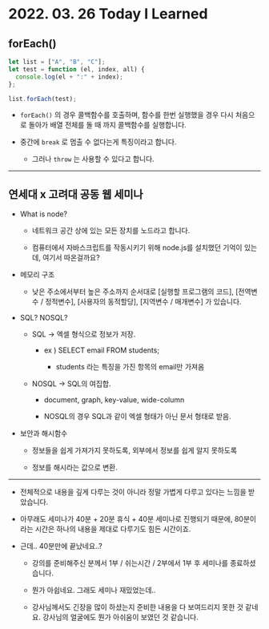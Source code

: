 # 2022. 03. 26 Today I Learned

## forEach()

```js
let list = ["A", "B", "C"];
let test = function (el, index, all) {
  console.log(el + ":" + index);
};

list.forEach(test);
```

- `forEach()` 의 경우 콜백함수를 호출하며, 함수를 한번 실행했을 경우 다시 처음으로 돌아가 배열 전체를 돌 때 까지 콜백함수를 실행합니다.

- 중간에 `break` 로 멈출 수 없다는게 특징이라고 합니다.

  - 그러나 `throw` 는 사용할 수 있다고 합니다.

---

## 연세대 x 고려대 공동 웹 세미나

- What is node?

  - 네트워크 공간 상에 있는 모든 장치를 노드라고 합니다.

  - 컴퓨터에서 자바스크립트를 작동시키기 위해 node.js를 설치했던 기억이 있는데, 여기서 따온걸까요?

- 메모리 구조

  - 낮은 주소에서부터 높은 주소까지 순서대로 [실행할 프로그램의 코드], [전역변수 / 정적변수], [사용자의 동적할당], [지역변수 / 매개변수] 가 있습니다.

- SQL? NOSQL?

  - SQL -> 엑셀 형식으로 정보가 저장.

    - ex ) SELECT email FROM students;

      - students 라는 특징을 가진 항목의 email만 가져옴

  - NOSQL -> SQL의 여집합.

    - document, graph, key-value, wide-column

    - NOSQL의 경우 SQL과 같이 엑셀 형태가 아닌 문서 형태로 받음.

- 보안과 해시함수

  - 정보들을 쉽게 가져가지 못하도록, 외부에서 정보를 쉽게 알지 못하도록

  - 정보를 해시라는 값으로 변환.

---

- 전체적으로 내용을 깊게 다루는 것이 아니라 정말 가볍게 다루고 있다는 느낌을 받았습니다.

- 아무래도 세미나가 40분 + 20분 휴식 + 40분 세미나로 진행되기 때문에, 80분이라는 시간은 하나의 내용을 제대로 다루기도 힘든 시간이죠.

- 근데.. 40분만에 끝났네요..?

  - 강의를 준비해주신 분께서 1부 / 쉬는시간 / 2부에서 1부 후 세미나를 종료하셨습니다.

  - 뭔가 아쉽네요. 그래도 세미나 재밌었는데..

  - 강사님께서도 긴장을 많이 하셨는지 준비한 내용을 다 보여드리지 못한 것 같네요. 강사님의 얼굴에도 뭔가 아쉬움이 보였던 것 같습니다.
